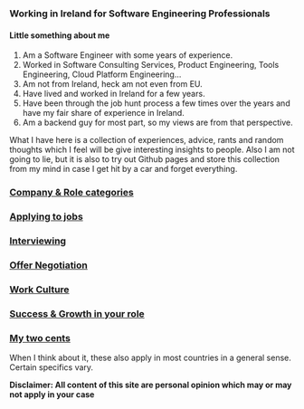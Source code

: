 ### Working in Ireland for Software Engineering Professionals

#### Little something about me
1. Am a Software Engineer with some years of experience.
2. Worked in Software Consulting Services, Product Engineering, Tools Engineering, Cloud Platform Engineering...
3. Am not from Ireland, heck am not even from EU.
4. Have lived and worked in Ireland for a few years.
5. Have been through the job hunt process a few times over the years and have my fair share of experience in Ireland.
6. Am a backend guy for most part, so my views are from that perspective.

What I have here is a collection of experiences, advice, rants and random thoughts which I feel will be give interesting insights to people. Also I am not going to lie, but it is also to try out Github pages and store this collection from my mind in case I get hit by a car and forget everything. 

### [Company & Role categories](./subtopics/categories.md)
### [Applying to jobs](./subtopics/apply.md)
### [Interviewing](./subtopics/interview.md)
### [Offer Negotiation](./subtopics/negotiation.md)
### [Work Culture](./subtopics/culture.md)
### [Success & Growth in your role](./subtopics/success.md)
### [My two cents](./subtopics/cents2.md)

When I think about it, these also apply in most countries in a general sense. Certain specifics vary.


**Disclaimer: All content of this site are personal opinion which may or may not apply in your case**